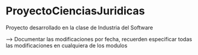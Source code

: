 # ProyectoCienciasJuridicas
Proyecto desarrollado en la clase de Industria del Software

--> Documentar las modificaciones por fecha, recuerden especificar todas las modificaciones en cualquiera de los modulos
